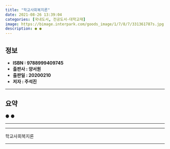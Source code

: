 ```yaml
---
title: "학교사회복지론"
date: 2021-08-26 13:39:04
categories: [국내도서, 전공도서-대학교재]
image: https://bimage.interpark.com/goods_image/1/7/8/7/331361787s.jpg
description: ● ●
---
```


## **정보**

- **ISBN : 9788999409745**
- **출판사 : 양서원**
- **출판일 : 20200210**
- **저자 : 주석진**

------



## **요약**

●  ●  

------



------


학교사회복지론 

------


